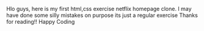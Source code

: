Hlo guys, here is my first html,css exercise netflix homepage clone. I may have done some silly mistakes on purpose its just a regular exercise
Thanks for reading!! Happy Coding
